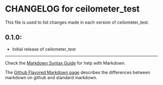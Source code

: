 # CHANGELOG for ceilometer_test

This file is used to list changes made in each version of ceilometer_test.

## 0.1.0:

* Initial release of ceilometer_test

- - -
Check the [Markdown Syntax Guide](http://daringfireball.net/projects/markdown/syntax) for help with Markdown.

The [Github Flavored Markdown page](http://github.github.com/github-flavored-markdown/) describes the differences between markdown on github and standard markdown.
